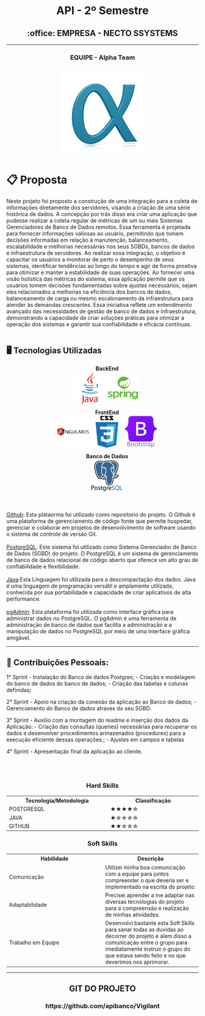 <h1 align="center"> API -  2º Semestre</h1>
<h2 align="center">:office: EMPRESA - NECTO SSYSTEMS</h2>


----------------------------------------------------------------------------------------------------------------------------------------------------------------------------------
<h3 align="center"> 
 EQUIPE - Alpha Team
<h3 align="center"> 

![logo_projeto](https://github.com/CarlosSouza87/Portfolio-Fatec/blob/main/img/Alpha_Azul.jpg)


# :clipboard: Proposta
Neste projeto foi proposto a construção de uma integração para a coleta de informações diretamente dos servidores, visando a criação de uma série histórica de dados. A concepção por trás disso era criar uma aplicação que pudesse realizar a coleta regular de métricas de um ou mais Sistemas Gerenciadores de Banco de Dados remotos. Essa ferramenta é projetada para fornecer informações valiosas ao usuário, permitindo que tomem decisões informadas em relação à manutenção, balanceamento, escalabilidade e melhorias necessárias nos seus SGBDs, bancos de dados e infraestrutura de servidores.
Ao realizar essa integração, o objetivo é capacitar os usuários a monitorar de perto o desempenho de seus sistemas, identificar tendências ao longo do tempo e agir de forma proativa para otimizar e manter a estabilidade de suas operações. Ao fornecer uma visão holística das métricas do sistema, essa aplicação permite que os usuários tomem decisões fundamentadas sobre ajustes necessários, sejam eles relacionados a melhorias na eficiência dos bancos de dados, balanceamento de carga ou mesmo escalonamento da infraestrutura para atender às demandas crescentes.
Essa iniciativa reflete um entendimento avançado das necessidades de gestão de banco de dados e infraestrutura, demonstrando a capacidade de criar soluções práticas para otimizar a operação dos sistemas e garantir sua confiabilidade e eficácia contínuas.
<br></br>
## :desktop_computer: Tecnologias Utilizadas
<ul>
<div style="text-align: center;">
  <div style="margin-top: 10px; font-weight: bold;">BackEnd</div>
  <div style="display: inline_block">
    <img src="https://github.com/devicons/devicon/blob/master/icons/java/java-original-wordmark.svg" width="85" height="85" />
    <img src="https://github.com/devicons/devicon/blob/master/icons/spring/spring-original-wordmark.svg" width="85" height="85" />
  </div>
</div>
<div style="text-align: center;">
  <div style="margin-top: 10px; font-weight: bold;">FrontEnd</div>
  <div style="display: inline_block">
    <img src="https://github.com/devicons/devicon/blob/master/icons/angularjs/angularjs-original-wordmark.svg" width="85" height="85" />
    <img src="https://github.com/devicons/devicon/blob/master/icons/css3/css3-original-wordmark.svg" width="85" height="85" />  
    <img src="https://github.com/devicons/devicon/blob/master/icons/bootstrap/bootstrap-original-wordmark.svg" width="85" height="85" />
  </div>
</div>
<div style="text-align: center;">
  <div style="margin-top: 10px; font-weight: bold;">Banco de Dados</div>
  <div style="display: inline_block">
    <img src="https://github.com/devicons/devicon/blob/master/icons/postgresql/postgresql-original-wordmark.svg" width="85" height="85" />
  </div>
</div>
</ul>


 <br></br>
 <a href="https://github.com">Github</a>: Esta plataorma foi utilizado como repositorio do projeto. O Github é uma plataforma de gerenciamento de código fonte que permite hospedar, gerenciar e colaborar em projetos de desenvolvimento de software usando o sistema de controle de versão Git.
<br></br>
<a href="https://www.postgresql.org">PostgreSQL</a>: Este sistema foi utilizado como Sistema Gerenciador de Banco de Dados (SGBD) do projeto. O PostgreSQL é um sistema de gerenciamento de banco de dados relacional de código aberto que oferece um alto grau de confiabilidade e flexibilidade.
<br></br>
<a href="https://www.java.com">Java</a>:Esta Linguagem foi utilizada para a descompactação dos dados. Java é uma linguagem de programação versátil e amplamente utilizada, conhecida por sua portabilidade e capacidade de criar aplicativos de alta performance.
<br></br>
<a href="https://www.pgadmin.org">pgAdmin</a>: Esta plataforma foi utilizada como interface gráfica para administrar dados no PostgreSQL. O pgAdmin é uma ferramenta de administração de banco de dados que facilita a administração e a manipulação de dados no PostgreSQL por meio de uma interface gráfica amigável.



-------------------------------------------------------------------------------------------------------------------------------------------------------------

 ## :dart: Contribuições Pessoais: 


 1° Sprint - Instalação do Banco de dados Postgres;
		   - Criação e modelagem do banco de dados do banco de dados;
		   - Criação das tabelas e colunas definidas;

 2° Sprint - Apoio na criação da conexão da aplicação ao Banco de dados;
		   - Gerenciamento do Banco de dados atraves do seu SGBD.

3° Sprint - Auxilio com a montagem do readme e inserção dos dados da Aplicação:
          - Criação das consultas (queries) necessárias para recuperar os dados e desenvolver procedimentos armazenados (procedures)
		  para a execução eficiente dessas operações.;
		  - Ajustes em campos e tabelas

4° Sprint - Apresentação final da aplicação ao cliente.
		  
</details>

<br></br>

<h3 align="center"> Hard Skills </h3>
  <table align="center">
    <tr>
      <th width="300px">Tecnologia/Metodologia</th>
      <th width="300px">Classificação</th>
    </tr>
    <tr>
      <td>POSTGRESQL</td>
      <td>★★★★☆</td>
    </tr>	
   <tr>
      <td>JAVA</td>
      <td>★☆☆☆☆</td>
    </tr>
    <tr>
      <td>GITHUB</td>
      <td>★★☆☆☆</td>
    </tr>
  </table>

 <h3 align="center">Soft Skills</h3>
  <table align="center">
    <tr>
      <th width="300px">Habilidade</th>
      <th width="300px">Descrição</th>
    </tr>
    <tr>
      <td>Comunicação</td>
      <td>Utilizei minha boa comunicação com a equipe para juntos compreender o que deveria ser e implementado na escrita do projeto.</td>
    </tr>
    <tr>
      <td>Adaptabilidade</td>
      <td>Precisei aprender a me adaptar nas diversas tecnologias do projeto para a compreensão e realização de minhas atividades.</td>
    </tr>
    <tr>
      <td>Trabalho em Equipe</td>
      <td>Desenvolvi bastante esta Soft Skills para sanar todas as duvidas ao decorrer do projeto e alem disso a comunicação entre o grupo para imediatamente instruir o grupo do que estava sendo feito e no que deverimos nos aprimorar.</td>
  </table>

----------------------------------------------------------------------------------------------------------------------------------------------------------------------------------

<h2 align="center"> GIT DO PROJETO</h2>

 <h3 align="center">https://github.com/apibanco/Vigilant</h3>
 
